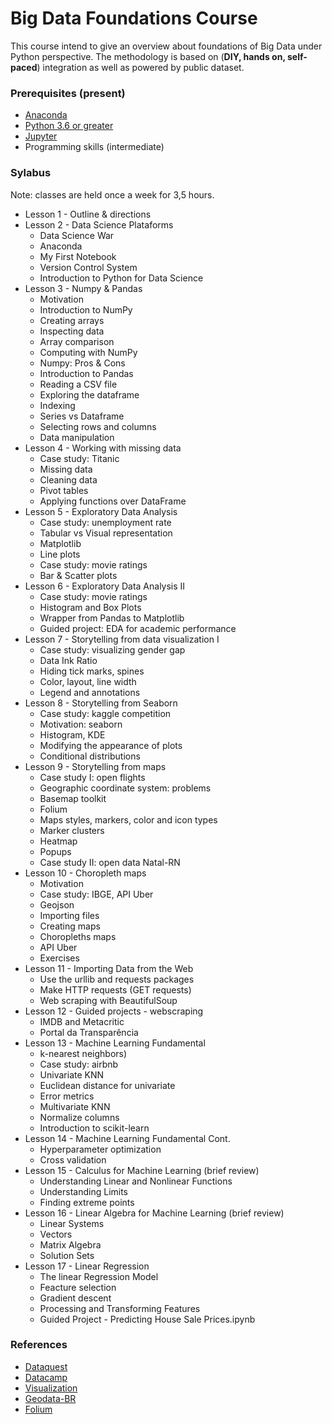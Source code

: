 # Big Data Foundations Course

This course intend to give an overview about foundations of Big Data under Python perspective. The methodology is based on (**DIY, hands on, self-paced**) integration as well as powered by public dataset.

### Prerequisites (present)

* [Anaconda](https://www.anaconda.com/) 
* [Python 3.6 or greater](https://www.python.org/) 
* [Jupyter](http://jupyter.org/) 
* Programming skills (intermediate)

### Sylabus

Note: classes are held once a week for 3,5 hours.

* Lesson 1 - Outline & directions
* Lesson 2 - Data Science Plataforms
    * Data Science War
    * Anaconda
    * My First Notebook
    * Version Control System    
    * Introduction to Python for Data Science
* Lesson 3 - Numpy & Pandas
    * Motivation
    * Introduction to NumPy
    * Creating arrays
    * Inspecting data
    * Array comparison
    * Computing with NumPy
    * Numpy: Pros & Cons
    * Introduction to Pandas
    * Reading a CSV file
    * Exploring the dataframe
    * Indexing
    * Series vs Dataframe
    * Selecting rows and columns
    * Data manipulation
* Lesson 4 - Working with missing data
    * Case study: Titanic
    * Missing data
    * Cleaning data
    * Pivot tables
    * Applying functions over DataFrame
* Lesson 5 - Exploratory Data Analysis
    * Case study: unemployment rate
    * Tabular vs Visual representation
    * Matplotlib
    * Line plots
    * Case study: movie ratings
    * Bar & Scatter plots
* Lesson 6 - Exploratory Data Analysis II
    * Case study: movie ratings
    * Histogram and Box Plots 
    * Wrapper from Pandas to Matplotlib
    * Guided project: EDA for academic performance
* Lesson 7 - Storytelling from data visualization I
	* Case study: visualizing gender gap
	* Data Ink Ratio 
	* Hiding tick marks, spines
	* Color, layout, line width
	* Legend and annotations
* Lesson 8 - Storytelling from Seaborn
	* Case study: kaggle competition
	* Motivation: seaborn
	* Histogram, KDE
	* Modifying the appearance of plots 
	* Conditional distributions
* Lesson 9 - Storytelling from maps	
	* Case study I: open flights
	* Geographic coordinate system: problems
	* Basemap toolkit
	* Folium
	* Maps styles, markers, color and icon types
	* Marker clusters
	* Heatmap
	* Popups
	* Case study II: open data Natal-RN
* Lesson 10 - Choropleth maps
    * Motivation
    * Case study: IBGE, API Uber
    * Geojson
    * Importing files
    * Creating maps
    * Choropleths maps
    * API Uber
    * Exercises
* Lesson 11 - Importing Data from the Web
    * Use the urllib and requests packages
    * Make HTTP requests (GET requests)
    * Web scraping with BeautifulSoup
* Lesson 12 - Guided projects - webscraping
    * IMDB and Metacritic
    * Portal da Transparência
* Lesson 13 - Machine Learning Fundamental
    * k-nearest neighbors)
    * Case study: airbnb
    * Univariate KNN
    * Euclidean distance for univariate
    * Error metrics
    * Multivariate KNN
    * Normalize columns
    * Introduction to scikit-learn
* Lesson 14 - Machine Learning Fundamental Cont.
    * Hyperparameter optimization
    * Cross validation
* Lesson 15 - Calculus for Machine Learning (brief review)
    * Understanding Linear and Nonlinear Functions
    * Understanding Limits
    * Finding extreme points
* Lesson 16 - Linear Algebra for Machine Learning (brief review)
    * Linear Systems
    * Vectors
    * Matrix Algebra
    * Solution Sets
* Lesson 17 - Linear Regression
    * The linear Regression Model
    * Feacture selection
    * Gradient descent
    * Processing and Transforming Features
    * Guided Project - Predicting House Sale Prices.ipynb



### References

* [Dataquest](https://www.dataquest.io/) 
* [Datacamp](https://www.datacamp.com/) 
* [Visualization](https://github.com/croach/oreilly-matplotlib-course)
* [Geodata-BR](https://github.com/tbrugz/geodata-br)
* [Folium](https://github.com/python-visualization/folium)
